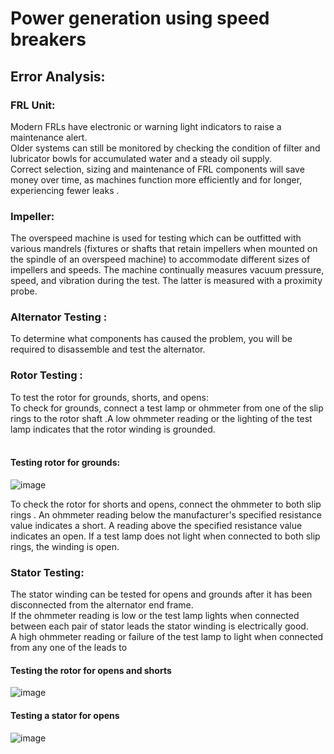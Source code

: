 # Power generation using speed breakers 
## Error Analysis:
### FRL Unit:
Modern FRLs have electronic or warning light indicators to raise a maintenance alert. <br />
Older systems can still be monitored by checking the condition of filter and lubricator bowls for accumulated water and a steady oil supply.<br />
Correct selection, sizing and maintenance of FRL components will save money over time, as machines function more efficiently and for longer, experiencing fewer leaks .<br />
### Impeller:
The overspeed machine is used for testing which can be outfitted with various mandrels (fixtures or shafts that retain impellers when mounted on the spindle of an overspeed machine) to accommodate different sizes of impellers and speeds. The machine continually measures vacuum pressure, speed, and vibration during the test. The latter is measured with a proximity probe.
### Alternator Testing :
To determine what components has caused the problem, you will be required to disassemble and test the alternator.
### Rotor Testing :
To test the rotor for grounds, shorts, and opens:<br />
To check for grounds, connect a test lamp or ohmmeter from one of the slip rings to the rotor shaft .A low ohmmeter reading or the lighting of the test lamp indicates that the rotor winding is grounded.<br />
<br />
#### Testing rotor for grounds:

![image](https://user-images.githubusercontent.com/85859889/121868704-ec2cbd00-cd1e-11eb-9c19-f9b3ed5c4ffa.png)
 
To check the rotor for shorts and opens, connect the ohmmeter to both slip rings . 
An ohmmeter reading below the manufacturer's specified resistance value indicates a short. A reading above the specified resistance value indicates an open. If a test lamp does not light when connected to both slip rings, the winding is open.

### Stator Testing:
The stator winding can be tested for opens and grounds after it has been disconnected from the alternator end frame. <br />
If the ohmmeter reading is low or the test lamp lights when connected between each pair of stator leads the stator winding is electrically good. <br />
A high ohmmeter reading or failure of the test lamp to light when connected from any one of the leads to

#### Testing the rotor for opens and shorts
![image](https://user-images.githubusercontent.com/85859889/121869369-9a386700-cd1f-11eb-8bb5-f8d7186aae61.png)


 
 #### Testing a stator for opens
 ![image](https://user-images.githubusercontent.com/85859889/121869397-a0c6de80-cd1f-11eb-8e12-19b84aabdcb1.png)

 

